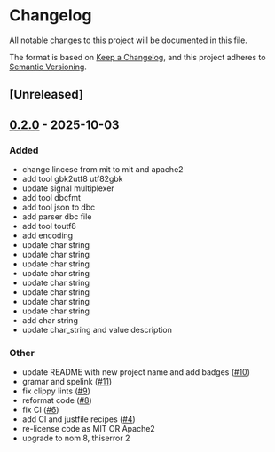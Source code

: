 # Changelog

All notable changes to this project will be documented in this file.

The format is based on [Keep a Changelog](https://keepachangelog.com/en/1.0.0/),
and this project adheres to [Semantic Versioning](https://semver.org/spec/v2.0.0.html).

## [Unreleased]

## [0.2.0](https://github.com/oxibus/rrdbc/compare/v0.1.0...v0.2.0) - 2025-10-03

### Added

- change lincese from mit to mit and apache2
- add tool gbk2utf8 utf82gbk
- update signal multiplexer
- add tool dbcfmt
- add tool json to dbc
- add parser dbc file
- add tool toutf8
- add encoding
- update char string
- update char string
- update char string
- update char string
- update char string
- update char string
- update char string
- update char string
- add char string
- update char_string and value description

### Other

- update README with new project name and add badges ([#10](https://github.com/oxibus/rrdbc/pull/10))
- gramar and spelink ([#11](https://github.com/oxibus/rrdbc/pull/11))
- fix clippy lints ([#9](https://github.com/oxibus/rrdbc/pull/9))
- reformat code ([#8](https://github.com/oxibus/rrdbc/pull/8))
- fix CI ([#6](https://github.com/oxibus/rrdbc/pull/6))
- add CI and justfile recipes ([#4](https://github.com/oxibus/rrdbc/pull/4))
- re-license code as MIT OR Apache2
- upgrade to nom 8, thiserror 2
